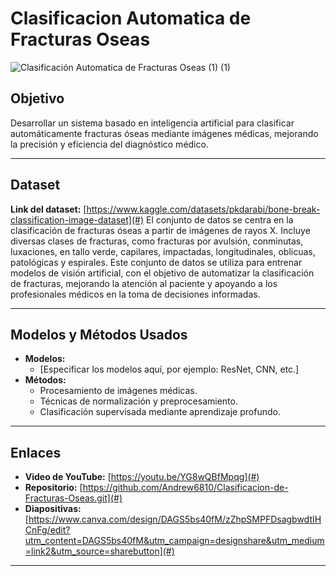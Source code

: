 # Clasificacion Automatica de Fracturas Oseas
![Clasificación Automatica de Fracturas Oseas (1) (1)](https://github.com/user-attachments/assets/4b5ab742-d28e-47fa-8974-aa2511dc61bc)


## Objetivo
Desarrollar un sistema basado en inteligencia artificial para clasificar automáticamente fracturas óseas mediante imágenes médicas, mejorando la precisión y eficiencia del diagnóstico médico.

---

## Dataset
**Link del dataset:** [https://www.kaggle.com/datasets/pkdarabi/bone-break-classification-image-dataset](#)
El conjunto de datos se centra en la clasificación de fracturas óseas a partir de imágenes de rayos X. Incluye diversas clases de fracturas, como fracturas por avulsión, conminutas, luxaciones, en tallo verde, capilares, impactadas, longitudinales, oblicuas, patológicas y espirales. Este conjunto de datos se utiliza para entrenar modelos de visión artificial, con el objetivo de automatizar la clasificación de fracturas, mejorando la atención al paciente y apoyando a los profesionales médicos en la toma de decisiones informadas.

---

## Modelos y Métodos Usados
- **Modelos:** 
  - [Especificar los modelos aquí, por ejemplo: ResNet, CNN, etc.]
- **Métodos:** 
  - Procesamiento de imágenes médicas.
  - Técnicas de normalización y preprocesamiento.
  - Clasificación supervisada mediante aprendizaje profundo.

---

## Enlaces
- **Video de YouTube:** [https://youtu.be/YG8wQBfMpqg](#)
- **Repositorio:** [https://github.com/Andrew6810/Clasificacion-de-Fracturas-Oseas.git](#)
- **Diapositivas:** [https://www.canva.com/design/DAGS5bs40fM/zZhpSMPFDsagbwdtIHCnFg/edit?utm_content=DAGS5bs40fM&utm_campaign=designshare&utm_medium=link2&utm_source=sharebutton](#)

---
